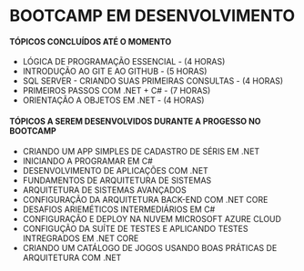 # BOOTCAMP EM DESENVOLVIMENTO

#### TÓPICOS CONCLUÍDOS ATÉ O MOMENTO

- LÓGICA DE PROGRAMAÇÃO ESSENCIAL - (4 HORAS)
- INTRODUÇÃO AO GIT E AO GITHUB - (5 HORAS)
- SQL SERVER - CRIANDO SUAS PRIMEIRAS CONSULTAS - (4 HORAS)
- PRIMEIROS PASSOS COM .NET + C# - (7 HORAS)
- ORIENTAÇÃO A OBJETOS EM .NET - (4 HORAS)



#### TÓPICOS A SEREM DESENVOLVIDOS DURANTE A PROGESSO NO BOOTCAMP



- CRIANDO UM APP SIMPLES DE CADASTRO DE SÉRIS EM .NET
- INICIANDO A PROGRAMAR EM C#
- DESENVOLVIMENTO DE APLICAÇÕES COM .NET
- FUNDAMENTOS DE ARQUITETURA DE SISTEMAS
- ARQUITETURA DE SISTEMAS AVANÇADOS
- CONFIGURAÇÃO DA ARQUITETURA BACK-END COM .NET CORE
- DESAFIOS ARIEMÉTICOS INTERMEDIÁRIOS EM C#
- CONFIGURAÇÃO E DEPLOY NA NUVEM MICROSOFT AZURE CLOUD
- CONFIGUÇÃO DA SUÍTE DE TESTES E APLICANDO TESTES INTREGRADOS EM .NET CORE
- CRIANDO UM CATÁLOGO DE JOGOS USANDO BOAS PRÁTICAS DE ARQUITETURA COM .NET